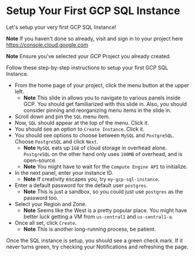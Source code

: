 # Setup Your First GCP SQL Instance
Let's setup your very first GCP SQL Instance!

**Note**
If you haven't done so already, visit and sign in to your project here https://console.cloud.google.com

**Note**
Ensure you've selected your GCP Project you already created.

Follow these step-by-step instructions to setup your first GCP SQL Instance.

- From the home page of your project, click the menu button at the upper left.
  - **Note** This slide in allows you to navigate to various panels inside GCP.  You should get familiarized with this slide in.  Also, you should consider pinning and reorganizing menu items in the slide in.
- Scroll down and pin the `SQL` menu item.
- Now, `SQL` should appear at the top of the menu.  Click it.
- You should see an option to `Create Instance`.  Click it.
- You should see options to choose between `MySQL` and `PostgreSQL`.  Choose `PostgreSQL` and click `Next`.
  - **Note** `MySQL` eats up `1GB` of cloud storage in overhead alone. `PostgreSQL` on the other hand only uses `100MB` of overhead, and is open-source.
  - **Note** You might have to wait for the `Compute Engine API` to initialize.
- In the next panel, enter your instance ID.
  - **Note** If creativity escapes you, try `my-gcp-sql-instance`.
- Enter a default password for the default user `postgres`.
  - **Note** This is just a sandbox, so you could just use `postgres` as the password too.
- Select your Region and Zone.
  - **Note** Seems like the West is a pretty popular place.  You might have better luck getting a VM from `us-central1` and `us-central1-a`.
- Once all set, click `Create`.
  - **Note** This is another long-running process, be patient.

Once the SQL instance is setup, you should see a green check mark.  If it
never turns green, try checking your Notifications and refreshing the page.
